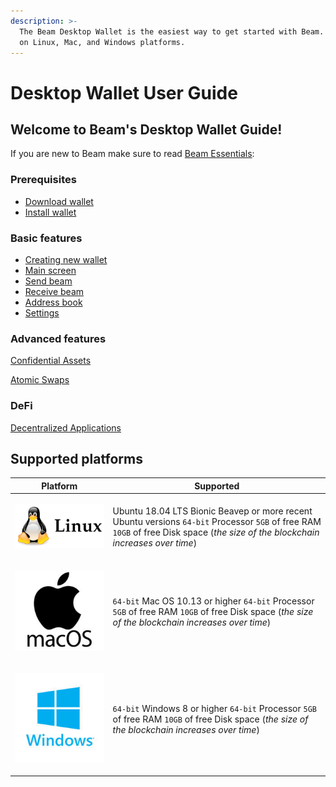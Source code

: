 ```yaml
---
description: >-
  The Beam Desktop Wallet is the easiest way to get started with Beam. Available
  on Linux, Mac, and Windows platforms.
---
```


# Desktop Wallet User Guide

## Welcome to Beam's Desktop Wallet Guide!

If you are new to Beam make sure to read [Beam Essentials](/docs):

### Prerequisites

* [Download wallet](download-wallet.md)
* [Install wallet](installation-guide.md)

### Basic features

* [Creating new wallet](wallet-basics/create-wallet.md)
* [Main screen](main-screen.md)
* [Send beam](sending-beam.md)
* [Receive beam](receiving-beam.md)
* [Address book](address-book.md)
* [Settings](settings.md)

### Advanced features

[Confidential Assets](confidential-assets.md)

[Atomic Swaps](https://beamx.gitbook.io/atomic-swaps-desktop-guide/-Ma18rFhhJ0iJaAAv2-M/)

### DeFi

[Decentralized Applications](daap-store.md)

## Supported platforms



| Platform                                                                                           | Supported                                                                                                                                                                    |
| -------------------------------------------------------------------------------------------------- | ---------------------------------------------------------------------------------------------------------------------------------------------------------------------------- |
| <p></p><p><img src=".gitbook/assets/Linux-3_6.png" alt=""></p>                                     | Ubuntu 18.04 LTS Bionic Beaveр or more recent Ubuntu versions  `64-bit` Processor  `5GB` of free RAM  `10GB` of free Disk space (_the size of the blockchain increases over time_) |
| <p></p><p><img src=".gitbook/assets/imgonline-com-ua-Resize-nCCgUKm5s3DFnM.jpg" alt=""></p><p></p> | `64-bit` Mac OS 10.13 or higher  `64-bit` Processor  `5GB` of free RAM  `10GB` of free Disk space (_the size of the blockchain increases over time_)                               |
| <p></p><p><img src=".gitbook/assets/windows-event-logs-s.jpg" alt=""></p>                          | `64-bit` Windows 8 or higher  `64-bit` Processor  `5GB` of free RAM  `10GB` of free Disk space (_the size of the blockchain increases over time_)                                  |

